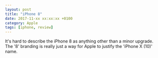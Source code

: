 ```yaml
---
layout: post
title: "iPhone 8"
date: 2017-11-xx xx:xx:xx +0100
category: Apple
tags: [iphone, review]
---
```


It's hard to describe the iPhone 8 as anything other than a minor upgrade. The '8' branding is really just a way for Apple to justify the 'iPhone X (10)' name.
